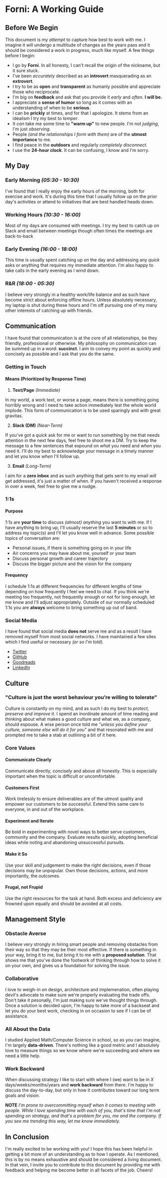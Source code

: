 # Forni: A Working Guide
## Before We Begin
This document is my *attempt* to capture how best to work with me. I imagine it will undergo a multitude of changes as the years pass and it should be considered a work in progress, much like myself. A few things before I begin:

* I go by **Forni**. In all honesty, I can't recall the origin of the nickname, but it sure stuck.
* I've been *accurately* described as an **introvert** masquerading as an **extrovert**.
* I try to be as **open** and **transparent** as humanly possible and appreciate those who reciprocate.
* I'm big on **feedback** and ask that you provide it *early* and *often*. **I will be.**
* I appreciate a **sense of humor** so long as it comes with an understanding of when to be **serious**.
* I can be **prickly** at times, and for that I apologize. It stems from an idealism I try my best to *temper*.
* It *can* take me some time to **"warm up"** to new people. I'm not *judging*, I'm just *observing*.
* People *(and the relationships I form with them)* are of the **utmost importance** to me.
* I find peace in the **outdoors** and regularly *completely disconnect*.
* I use the **24-hour clock**. It can be confusing, I know and I'm sorry.

## My Day
### Early Morning *(05:30 - 10:30)*
I've found that I really enjoy the early hours of the morning, both for exercise and work. It's during this time that I usually follow up on the prior day's activities or attend to initiatives that are best handled heads down.

### Working Hours *(10:30 - 16:00)*
Most of my days are consumed with meetings. I try my best to catch up on Slack and email between meetings though often times the meetings are back-to-back

### Early Evening *(16:00 - 18:00)*
This time is usually spent catching up on the day and addressing any *quick* asks or anything that requires my immediate attention. I'm also happy to take calls in the early evening as I wind down.

### R&R *(18:00 - 05:30)*
I believe very strongly in a healthy work/life balance and as such have become strict about enforcing offline hours. Unless absolutely necessary, my laptop is shut during these hours and I'm off pursuing one of my many other interests of catching up with friends.

## Communication
I have found that communication is at the core of all relationships, be they friendly, professional or otherwise. My philosophy on communication can be summed up in a word: **succinct**. I aim to convey my point as quickly and concisely as possible and I ask that you do the same.

### Getting in Touch
#### Means (Prioritized by Response Time)
1. **Text/Page** *(Immediate)*

  In my world, a work text, or worse a page, means there is something going horribly wrong and I need to take action immediately lest the whole world implode. This form of communication is to be used sparingly and with great gravitas.
  
2. **Slack (DM)** *(Near-Term)*

  If you've got a *quick* ask for me or want to run something by me that needs attention in the next few days, feel free to shoot me a DM. Try to keep the message to a few sentences that expound on *what* you need and *when* you need it. I'll do my best to acknowledge your message in a timely manner and let you know *when* I'll follow up.
  
3. **Email** *(Long-Term)*

  I aim for a **zero inbox** and as such anything that gets sent to my email *will* get addressed, it's just a matter of when. If you haven't received a response in over a week, feel free to give me a nudge. 

### 1:1s
#### Purpose
1:1s are **your time** to discuss *(almost) anything* you want to with me. If I have anything to bring up, I'll usually reserve the last **5 minutes** or so to address my topic(s) and I'll let you know well in advance. Some possible topics of conversation are:

* Personal issues, if there is something going on in your life
* Air concerns you may have about me, yourself or your team
* Discuss personal growth and career trajectory
* Discuss the bigger picture and the vision for the company

#### Frequency
I schedule 1:1s at different frequencies for different lengths of time depending on how frequently I feel we need to chat. If you think we're meeting too frequently, not frequently enough or not for long enough, let me know and I'll adjust appropriately. Outside of our normally scheduled 1:1s you are **always** welcome to bring something up out of band.

### Social Media
I have found that social media **does not** serve me and as a result I have removed myself from most social networks. I have maintained a few sites which I find useful or necessary *(or so I'm told)*.

* [Twitter](https://twitter.com/callmeforni)
* [GitHub](https://github.com/mattforni)
* [Goodreads](https://www.goodreads.com/user/show/50308926-matthew-fornaciari)
* [LinkedIn](https://www.linkedin.com/in/mattforni)

## Culture
### **"Culture is just the worst behaviour you’re willing to tolerate"**

Culture is constantly on my mind, and as such I do my best to *protect, preserve and improve* it. I spend an inordinate amount of time reading and thinking about what makes a good culture and what we, as a company, should espouse. A wise person once told me *"unless you define your culture, someone else will do it for you"* and that resonated with me and prompted me to take a stab at outlining a bit of it here.

### Core Values
#### Communicate Clearly
Communicate directly, concisely and above all honestly. This is especially important when the topic is difficult or uncomfortable.

#### Customers First
Work tirelessly to ensure deliverables are of the utmost quality and empower our customers to be successful. Extend this same care to everyone, in and out of the workplace.

#### Experiment and Iterate
Be bold in experimenting with novel ways to better serve customers, community and the company. Evaluate results quickly, adopting beneficial ideas while noting and abandoning unsuccessful pursuits.

#### Make it So
Use your skill and judgement to make the right decisions, even if those decisions may be unpopular. Own those decisions, actions, and more importantly, the outcomes.

#### Frugal, not Frupid
Use the right resources for the task at hand. Both excess and deficiency are frowned upon equally and should be avoided at all costs.

## Management Style
### Obstacle Averse
I believe very strongly in hiring smart people and removing obstacles from their way so that they may be their most effective. If there is something in your way, bring it to me, but bring it to me with a **proposed solution**. That shows me that you've done the footwork of thinking through how to solve it on your own, and gives us a foundation for solving the issue.

### Collaborative
I love to weigh-in on design, architecture and implemenation, often playing devil's advocate to make sure we're properly evaluating the trade offs. Don't take it pesonally, I'm just making sure we've thought things through. Once a solution is decided upon, I'm happy to take more of a backseat and let you do your best work, checking in on occasion to see if I can be of assistance.

### All About the Data
I studied Applied Math/Computer Science in school, so as you can imagine, I'm largely **data-driven**. There's nothing like a good metric and I absolutely love to measure things so we know where we're succeeding and where we need a little help. 

### Work Backward
When discussing strategy I like to start with where I (we) want to be in *X* days/weeks/months/years and **work backward** from there. I'm happy to discuss the day-to-day, but only in how it contributes toward our long term goals and vision.

**NOTE** *I'm prone to overcommitting myself when it comes to meeting with people. While I love spending time with each of you, that's time that I'm not spending on strategy, and that's a problem for you, me and the company. If you see me trending this way, let me know immediately.*

## In Conclusion
I'm really excited to be working with you! I hope this has been helpful in getting a bit more of an understanding as to how I operate. As I mentioned, this is by no means exhaustive and should be considered a living document. In that vein, I invite you to contribute to this document by providing me with feedback and helping me become better in all facets of the job. Cheers!